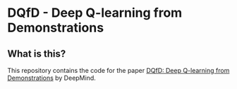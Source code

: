 # DQfD - Deep Q-learning from Demonstrations

## What is this?

This repository contains the code for the paper [DQfD: Deep Q-learning from Demonstrations](https://arxiv.org/abs/1704.03732) by DeepMind.
